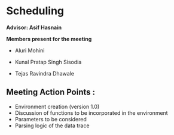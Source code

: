# Scheduling

**Advisor: Asif Hasnain**

**Members present for the meeting**

* Aluri Mohini 

* Kunal Pratap Singh Sisodia

* Tejas Ravindra Dhawale


## Meeting Action Points :
  * Environment creation (version 1.0)
  * Discussion of functions to be incorporated in the environment
  * Parameters to be considered
  * Parsing logic of the data trace


